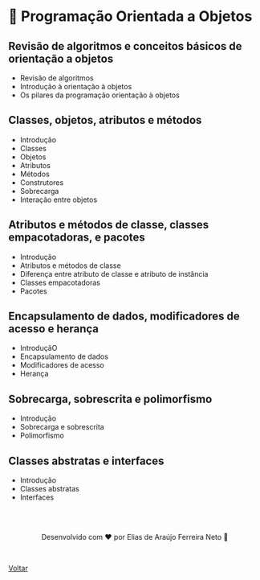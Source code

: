 # 🧠 Programação Orientada a Objetos

## Revisão de algoritmos e conceitos básicos de orientação a objetos

- Revisão de algoritmos
- Introdução à orientação à objetos
- Os pilares da programação orientação à objetos

## Classes, objetos, atributos e métodos

- Introdução
- Classes
- Objetos
- Atributos
- Métodos
- Construtores
- Sobrecarga
- Interação entre objetos

## Atributos e métodos de classe, classes empacotadoras, e pacotes

- Introdução
- Atributos e métodos de classe
- Diferença entre atributo de classe e atributo de instância
- Classes empacotadoras
- Pacotes

## Encapsulamento de dados, modificadores de acesso e herança

- IntroduçãO
- Encapsulamento de dados
- Modificadores de acesso
- Herança

## Sobrecarga, sobrescrita e polimorfismo

- Introdução
- Sobrecarga e sobrescrita
- Polimorfismo

## Classes abstratas e interfaces

- Introdução
- Classes abstratas
- Interfaces

<br>
<br>

<p align="center"> Desenvolvido com ❤ por Elias de Araújo Ferreira Neto 👋 <p>

<br>

<a href="../../">Voltar</a>
